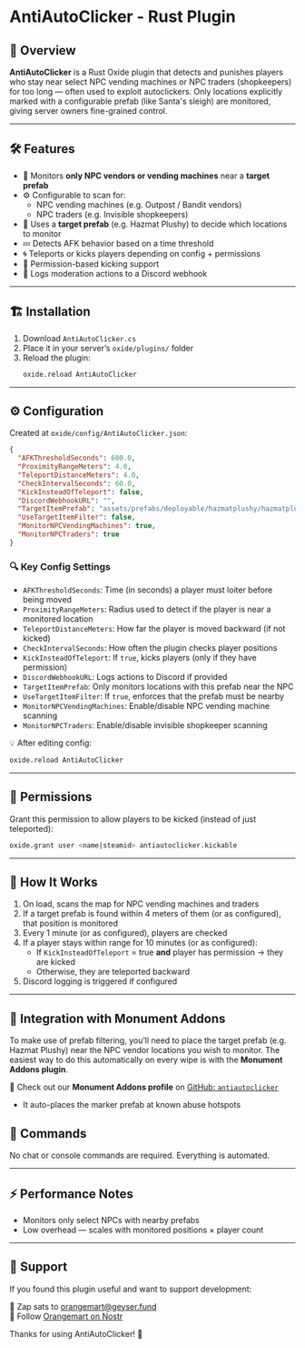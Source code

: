 # AntiAutoClicker - Rust Plugin

## 📌 Overview
**AntiAutoClicker** is a Rust Oxide plugin that detects and punishes players who stay near select NPC vending machines or NPC traders (shopkeepers) for too long — often used to exploit autoclickers. Only locations explicitly marked with a configurable prefab (like Santa's sleigh) are monitored, giving server owners fine-grained control.

---

## 🛠️ Features
- 🎯 Monitors **only NPC vendors or vending machines** near a **target prefab**
- ⚙️ Configurable to scan for:
  - NPC vending machines (e.g. Outpost / Bandit vendors)
  - NPC traders (e.g. Invisible shopkeepers)
- 📍 Uses a **target prefab** (e.g. Hazmat Plushy) to decide which locations to monitor
- 💤 Detects AFK behavior based on a time threshold
- 🌀 Teleports or kicks players depending on config + permissions
- 🔐 Permission-based kicking support
- 📡 Logs moderation actions to a Discord webhook

---

## 🏗️ Installation
1. Download `AntiAutoClicker.cs`
2. Place it in your server’s `oxide/plugins/` folder
3. Reload the plugin:
   ```sh
   oxide.reload AntiAutoClicker
   ```

---

## ⚙️ Configuration
Created at `oxide/config/AntiAutoClicker.json`:
```json
{
  "AFKThresholdSeconds": 600.0,
  "ProximityRangeMeters": 4.0,
  "TeleportDistanceMeters": 4.0,
  "CheckIntervalSeconds": 60.0,
  "KickInsteadOfTeleport": false,
  "DiscordWebhookURL": "",
  "TargetItemPrefab": "assets/prefabs/deployable/hazmatplushy/hazmatplushy_deployed.prefab",
  "UseTargetItemFilter": false,
  "MonitorNPCVendingMachines": true,
  "MonitorNPCTraders": true
}
```

### 🔍 Key Config Settings
- `AFKThresholdSeconds`: Time (in seconds) a player must loiter before being moved
- `ProximityRangeMeters`: Radius used to detect if the player is near a monitored location
- `TeleportDistanceMeters`: How far the player is moved backward (if not kicked)
- `CheckIntervalSeconds`: How often the plugin checks player positions
- `KickInsteadOfTeleport`: If `true`, kicks players (only if they have permission)
- `DiscordWebhookURL`: Logs actions to Discord if provided
- `TargetItemPrefab`: Only monitors locations with this prefab near the NPC
- `UseTargetItemFilter`: If `true`, enforces that the prefab must be nearby
- `MonitorNPCVendingMachines`: Enable/disable NPC vending machine scanning
- `MonitorNPCTraders`: Enable/disable invisible shopkeeper scanning

💡 After editing config:
```sh
oxide.reload AntiAutoClicker
```

---

## 🔑 Permissions
Grant this permission to allow players to be kicked (instead of just teleported):
```sh
oxide.grant user <name|steamid> antiautoclicker.kickable
```

---

## 🧠 How It Works
1. On load, scans the map for NPC vending machines and traders
2. If a target prefab is found within 4 meters of them (or as configured), that position is monitored
3. Every 1 minute (or as configured), players are checked
4. If a player stays within range for 10 minutes (or as configured):
   - If `KickInsteadOfTeleport` = true **and** player has permission → they are kicked
   - Otherwise, they are teleported backward
5. Discord logging is triggered if configured

---
## 🧩 Integration with Monument Addons
To make use of prefab filtering, you’ll need to place the target prefab (e.g. Hazmat Plushy) near the NPC vendor locations you wish to monitor. The easiest way to do this automatically on every wipe is with the **Monument Addons plugin**.

🔧 Check out our **Monument Addons profile** on [GitHub: `antiautoclicker`](https://github.com/orangemart/MonumentAddons/blob/main/antiautoclicker.json)
- It auto-places the marker prefab at known abuse hotspots


## 🔄 Commands
No chat or console commands are required. Everything is automated.

---

## ⚡ Performance Notes
- Monitors only select NPCs with nearby prefabs
- Low overhead — scales with monitored positions × player count

---

## 🙏 Support
If you found this plugin useful and want to support development:

💸 Zap sats to [orangemart@geyser.fund](https://geyser.fund/project/orange?hero=orangemart)  
📡 Follow [Orangemart on Nostr](https://njump.me/nprofile1qy2hwumn8ghj7un9d3shjtnyv9kh2uewd9hj7qgwwaehxw309ahx7uewd3hkctcqyqdd3awntmh0ynwkarvn7f97mvnv7jc89fkpx67dmy5nandmvfzgv2vhzt7)

Thanks for using AntiAutoClicker! 🧡
